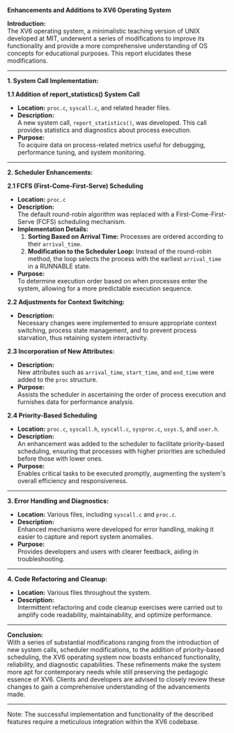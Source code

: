 **Enhancements and Additions to XV6 Operating System**

**Introduction:**  
The XV6 operating system, a minimalistic teaching version of UNIX developed at MIT, underwent a series of modifications to improve its functionality and provide a more comprehensive understanding of OS concepts for educational purposes. This report elucidates these modifications.

---

**1. System Call Implementation:**

**1.1 Addition of report_statistics() System Call**
   - **Location:** `proc.c`, `syscall.c`, and related header files.
   - **Description:**  
     A new system call, `report_statistics()`, was developed. This call provides statistics and diagnostics about process execution.
   - **Purpose:**  
     To acquire data on process-related metrics useful for debugging, performance tuning, and system monitoring.

---

**2. Scheduler Enhancements:**

**2.1 FCFS (First-Come-First-Serve) Scheduling**
   - **Location:** `proc.c`
   - **Description:**  
     The default round-robin algorithm was replaced with a First-Come-First-Serve (FCFS) scheduling mechanism.
   - **Implementation Details:**
     1. **Sorting Based on Arrival Time:** Processes are ordered according to their `arrival_time`.
     2. **Modification to the Scheduler Loop:** Instead of the round-robin method, the loop selects the process with the earliest `arrival_time` in a RUNNABLE state.
   - **Purpose:**  
     To determine execution order based on when processes enter the system, allowing for a more predictable execution sequence.

**2.2 Adjustments for Context Switching:**
   - **Description:**  
     Necessary changes were implemented to ensure appropriate context switching, process state management, and to prevent process starvation, thus retaining system interactivity.
     
**2.3 Incorporation of New Attributes:**
   - **Description:**  
     New attributes such as `arrival_time`, `start_time`, and `end_time` were added to the `proc` structure. 
   - **Purpose:**  
     Assists the scheduler in ascertaining the order of process execution and furnishes data for performance analysis.

**2.4 Priority-Based Scheduling**
   - **Location:** `proc.c`, `syscall.h`, `syscall.c`, `sysproc.c`, `usys.S`, and `user.h`.
   - **Description:**  
     An enhancement was added to the scheduler to facilitate priority-based scheduling, ensuring that processes with higher priorities are scheduled before those with lower ones.
   - **Purpose:**  
     Enables critical tasks to be executed promptly, augmenting the system's overall efficiency and responsiveness.

---

**3. Error Handling and Diagnostics:**
   - **Location:** Various files, including `syscall.c` and `proc.c`.
   - **Description:**  
     Enhanced mechanisms were developed for error handling, making it easier to capture and report system anomalies.
   - **Purpose:**  
     Provides developers and users with clearer feedback, aiding in troubleshooting.

---

**4. Code Refactoring and Cleanup:**
   - **Location:** Various files throughout the system.
   - **Description:**  
     Intermittent refactoring and code cleanup exercises were carried out to amplify code readability, maintainability, and optimize performance.

---

**Conclusion:**  
With a series of substantial modifications ranging from the introduction of new system calls, scheduler modifications, to the addition of priority-based scheduling, the XV6 operating system now boasts enhanced functionality, reliability, and diagnostic capabilities. These refinements make the system more apt for contemporary needs while still preserving the pedagogic essence of XV6. Clients and developers are advised to closely review these changes to gain a comprehensive understanding of the advancements made.

--- 

Note: The successful implementation and functionality of the described features require a meticulous integration within the XV6 codebase.
